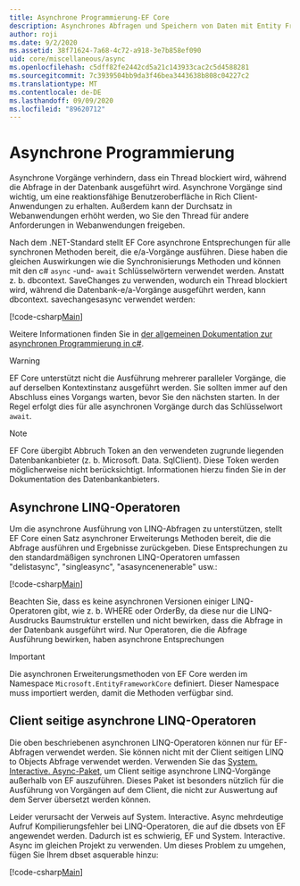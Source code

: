 ```yaml
---
title: Asynchrone Programmierung-EF Core
description: Asynchrones Abfragen und Speichern von Daten mit Entity Framework Core
author: roji
ms.date: 9/2/2020
ms.assetid: 38f71624-7a68-4c72-a918-3e7b858ef090
uid: core/miscellaneous/async
ms.openlocfilehash: c5dff82fe2442cd5a21c143933cac2c5d4588281
ms.sourcegitcommit: 7c3939504bb9da3f46bea3443638b808c04227c2
ms.translationtype: MT
ms.contentlocale: de-DE
ms.lasthandoff: 09/09/2020
ms.locfileid: "89620712"
---
```

# <a name="asynchronous-programming"></a>Asynchrone Programmierung

Asynchrone Vorgänge verhindern, dass ein Thread blockiert wird, während die Abfrage in der Datenbank ausgeführt wird. Asynchrone Vorgänge sind wichtig, um eine reaktionsfähige Benutzeroberfläche in Rich Client-Anwendungen zu erhalten. Außerdem kann der Durchsatz in Webanwendungen erhöht werden, wo Sie den Thread für andere Anforderungen in Webanwendungen freigeben.

Nach dem .NET-Standard stellt EF Core asynchrone Entsprechungen für alle synchronen Methoden bereit, die e/a-Vorgänge ausführen. Diese haben die gleichen Auswirkungen wie die Synchronisierungs Methoden und können mit den c# `async` -und- `await` Schlüsselwörtern verwendet werden. Anstatt z. b. dbcontext. SaveChanges zu verwenden, wodurch ein Thread blockiert wird, während die Datenbank-e/a-Vorgänge ausgeführt werden, kann dbcontext. savechangesasync verwendet werden:

[!code-csharp[Main](../../../samples/core/Miscellaneous/Async/Program.cs#SaveChangesAsync)]

Weitere Informationen finden Sie in [der allgemeinen Dokumentation zur asynchronen Programmierung in c#](/dotnet/csharp/async).

> [!WARNING]
> EF Core unterstützt nicht die Ausführung mehrerer paralleler Vorgänge, die auf derselben Kontextinstanz ausgeführt werden. Sie sollten immer auf den Abschluss eines Vorgangs warten, bevor Sie den nächsten starten. In der Regel erfolgt dies für alle asynchronen Vorgänge durch das Schlüsselwort `await`.

> [!NOTE]
> EF Core übergibt Abbruch Token an den verwendeten zugrunde liegenden Datenbankanbieter (z. b. Microsoft. Data. SqlClient). Diese Token werden möglicherweise nicht berücksichtigt. Informationen hierzu finden Sie in der Dokumentation des Datenbankanbieters.  

## <a name="async-linq-operators"></a>Asynchrone LINQ-Operatoren

Um die asynchrone Ausführung von LINQ-Abfragen zu unterstützen, stellt EF Core einen Satz asynchroner Erweiterungs Methoden bereit, die die Abfrage ausführen und Ergebnisse zurückgeben. Diese Entsprechungen zu den standardmäßigen synchronen LINQ-Operatoren umfassen "delistasync", "singleasync", "asasyncenenerable" usw.:

[!code-csharp[Main](../../../samples/core/Miscellaneous/Async/Program.cs#ToListAsync)]

Beachten Sie, dass es keine asynchronen Versionen einiger LINQ-Operatoren gibt, wie z. b. WHERE oder OrderBy, da diese nur die LINQ-Ausdrucks Baumstruktur erstellen und nicht bewirken, dass die Abfrage in der Datenbank ausgeführt wird. Nur Operatoren, die die Abfrage Ausführung bewirken, haben asynchrone Entsprechungen

> [!IMPORTANT]
> Die asynchronen Erweiterungsmethoden von EF Core werden im Namespace `Microsoft.EntityFrameworkCore` definiert. Dieser Namespace muss importiert werden, damit die Methoden verfügbar sind.

## <a name="client-side-async-linq-operators"></a>Client seitige asynchrone LINQ-Operatoren

Die oben beschriebenen asynchronen LINQ-Operatoren können nur für EF-Abfragen verwendet werden. Sie können nicht mit der Client seitigen LINQ to Objects Abfrage verwendet werden. Verwenden Sie das [System. Interactive. Async-Paket](https://www.nuget.org/packages/System.Interactive.Async), um Client seitige asynchrone LINQ-Vorgänge außerhalb von EF auszuführen. Dieses Paket ist besonders nützlich für die Ausführung von Vorgängen auf dem Client, die nicht zur Auswertung auf dem Server übersetzt werden können.

Leider verursacht der Verweis auf System. Interactive. Async mehrdeutige Aufruf Kompilierungsfehler bei LINQ-Operatoren, die auf die dbsets von EF angewendet werden. Dadurch ist es schwierig, EF und System. Interactive. Async im gleichen Projekt zu verwenden. Um dieses Problem zu umgehen, fügen Sie Ihrem dbset asquerable hinzu:

[!code-csharp[Main](../../../samples/core/Miscellaneous/AsyncWithSystemInteractive/Program.cs#SystemInteractiveAsync)]
